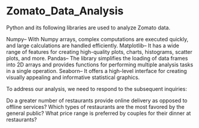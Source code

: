 # Zomato_Data_Analysis
Python and its following libraries are used to analyze Zomato data.

Numpy– With Numpy arrays, complex computations are executed quickly, and large calculations are handled efficiently.
Matplotlib– It has a wide range of features for creating high-quality plots, charts, histograms, scatter plots, and more.
Pandas– The library simplifies the loading of data frames into 2D arrays and provides functions for performing multiple analysis tasks in a single operation.
Seaborn– It offers a high-level interface for creating visually appealing and informative statistical graphics. 

To address our analysis, we need to respond to the subsequent inquiries:

Do a greater number of restaurants provide online delivery as opposed to offline services?
Which types of restaurants are the most favored by the general public?
What price range is preferred by couples for their dinner at restaurants?
